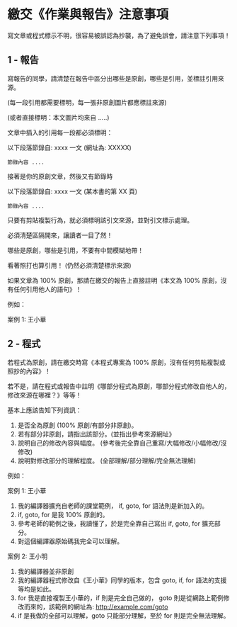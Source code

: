 # 繳交《作業與報告》注意事項

寫文章或程式標示不明，很容易被誤認為抄襲，為了避免誤會，請注意下列事項！

## 1 - 報告

寫報告的同學，請清楚在報告中區分出哪些是原創，哪些是引用，並標註引用來源。

(每一段引用都需要標明，每一張非原創圖片都應標註來源) 

(或者直接標明：本文圖片均來自 .....)

文章中插入的引用每一段都必須標明：

以下段落節錄自: xxxx 一文 (網址為: XXXXX)

```
節錄內容 ....
```

接著是你的原創文章，然後又有節錄時

以下段落節錄自: xxxx 一文 (某本書的第 XX 頁)

```
節錄內容 ....
```


只要有剪貼複製行為，就必須標明該引文來源，並對引文標示處理。

必須清楚區隔開來，讓讀者一目了然！

哪些是原創，哪些是引用，不要有中間模糊地帶！

看著照打也算引用！ (仍然必須清楚標示來源)

如果文章為 100% 原創，那請在繳交的報告上直接註明《本文為 100% 原創，沒有任何引用他人的語句》！

例如：

案例 1: 王小華


## 2 - 程式

若程式為原創，請在繳交時寫《本程式專案為 100% 原創，沒有任何剪貼複製或照抄的內容》！

若不是，請在程式或報告中註明《哪部分程式為原創，哪部分程式修改自他人的，修改來源在哪裡？》等等！

基本上應該告知下列資訊：

1. 是否全為原創 (100% 原創/有部分非原創)。
2. 若有部分非原創，請指出該部分。(並指出參考來源網址》
3. 說明自己的修改內容與幅度。 (參考後完全靠自己重寫/大幅修改/小幅修改/沒修改)
4. 說明對修改部分的理解程度。 (全部理解/部分理解/完全無法理解)

例如： 

案例 1: 王小華

1. 我的編譯器擴充自老師的課堂範例， if, goto, for 語法則是新加入的。
2. if, goto, for 是我 100% 原創的。
3. 參考老師的範例之後，我讀懂了，於是完全靠自己寫出 if, goto, for 擴充部分。
4. 對這個編譯器原始碼我完全可以理解。

案例 2: 王小明

1. 我的編譯器並非原創
2. 我的編譯器程式修改自《王小華》同學的版本，包含 goto, if, for 語法的支援等均是如此。
3. for 我是直接複製王小華的，if 則是完全自己做的， goto 則是從網路上範例修改而來的，該範例的網址為: http://example.com/goto
4. if 是我做的全部可以理解，goto 只能部分理解，至於 for 則是完全無法理解。




